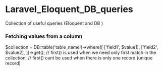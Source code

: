 # Laravel_Eloquent_DB_queries
Collection of useful queries (Eloquent and DB )


### Fetching values from a column
$collection = DB::table('table_name')->where([
           ['field1', $value1],
           ['field2', $value2],
           ])->get();    // first()  is used when we need only first match in the collection.
                         // first() cant be used when there is only one record (unique record)
           
           
